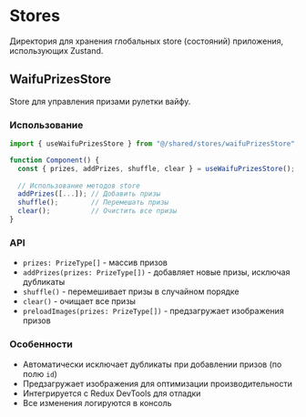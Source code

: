 # Stores

Директория для хранения глобальных store (состояний) приложения, использующих Zustand.

## WaifuPrizesStore

Store для управления призами рулетки вайфу.

### Использование

```typescript
import { useWaifuPrizesStore } from "@/shared/stores/waifuPrizesStore";

function Component() {
  const { prizes, addPrizes, shuffle, clear } = useWaifuPrizesStore();
  
  // Использование методов store
  addPrizes([...]); // Добавить призы
  shuffle();        // Перемешать призы
  clear();          // Очистить все призы
}
```

### API

- `prizes: PrizeType[]` - массив призов
- `addPrizes(prizes: PrizeType[])` - добавляет новые призы, исключая дубликаты
- `shuffle()` - перемешивает призы в случайном порядке
- `clear()` - очищает все призы
- `preloadImages(prizes: PrizeType[])` - предзагружает изображения призов

### Особенности

- Автоматически исключает дубликаты при добавлении призов (по полю `id`)
- Предзагружает изображения для оптимизации производительности
- Интегрируется с Redux DevTools для отладки
- Все изменения логируются в консоль

